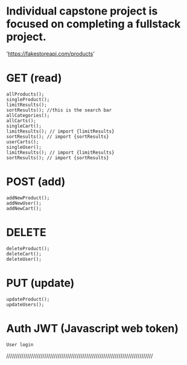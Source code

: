 # Individual capstone project is focused on completing a fullstack project.

'https://fakestoreapi.com/products'

# GET (read)
    allProducts();
    singleProduct();
    limitResults();
    sortResults(); //this is the search bar
    allCategories();
    allCarts();
    singleCart();
    limitResults(); // import {limitResults}
    sortResults(); // import {sortResults}
    userCarts();
    singleUser();
    limitResults(); // import {limitResults}
    sortResults(); // import {sortResults}

# POST (add)
    addNewProduct();
    addNewUser();
    addNewCart();
    
# DELETE
    deleteProduct();
    deleteCart();
    deleteUser();

# PUT (update)
    updateProduct();
    updateUsers();

# Auth JWT (Javascript web token)
    User login

/////////////////////////////////////////////////////////////////////////////